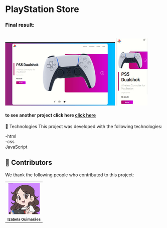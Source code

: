 # PlayStation Store



<h3>Final result:</h3>
<br>
<img src="./img/result-1.jpeg" alt="Application result" width="350em">
<img src="./img/result-2.jpeg" alt="Application result " width="100em">

<br>



<h4>to see another project click here <a href="https://github.com/izabela-guimaraes/Microsoft-Store" target="blank">click here</a></h4>

🚀 Technologies
This project was developed with the following technologies:
<br>

-html
<br>
-css
<br>
JavaScript


## 🤝  Contributors

We thank the following people who contributed to this project:

<table>
  <tr>
    <td align="center">
      <a href="#">
        <img width="100em" src="./img/me.png"/><br>
        <sub>
          <b>Izabela Guimarães</b>
        </sub>
      </a>
    </td>
  
</table>


 
